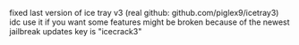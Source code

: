 fixed last version of ice tray v3 (real github: github.com/piglex9/icetray3) idc use it if you want
some features might be broken because of the newest jailbreak updates
key is "icecrack3"
